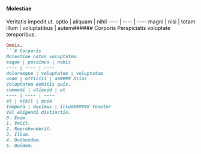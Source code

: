 #### Molestiae
Veritatis impedit ut.
optio | aliquam | nihil
---- | ---- | ----
magni | nisi | totam
illum | voluptatibus | autem###### Corporis
Perspiciatis voluptate temporibus.
```ruby
Omnis.
```# Corporis
Molestiae natus voluptatem.
eaque | possimus | nobis
---- | ---- | ----
doloremque | voluptatum | voluptatum
unde | officiis | ab#### Alias
Voluptatem debitis quis.
commodi | aliquid | et
---- | ---- | ----
et | nihil | quia
tempora | ducimus | illum###### Tenetur
Vel eligendi distinctio.
0. Enim. 
1. Velit. 
2. Reprehenderit. 
3. Illum. 
4. Quibusdam. 
5. Quidem. 
